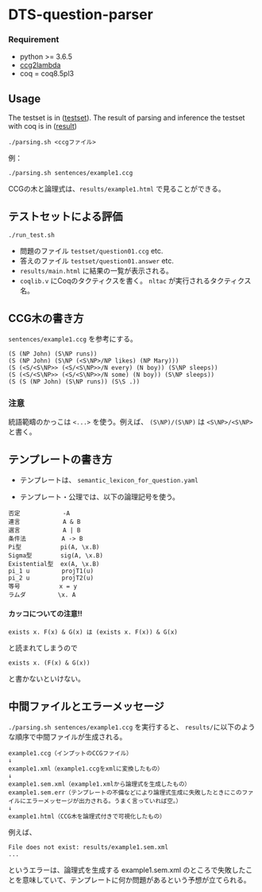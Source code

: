 # DTS-question-parser

### Requirement

- python >= 3.6.5
- [ccg2lambda](https://github.com/mynlp/ccg2lambda)
- coq = coq8.5pl3
   

## Usage
The testset is in ([testset](https://github.com/Kazuuuuuki/DTS-question-parser/tree/master/testset)).
The result of parsing and inference the testset with coq is in ([result](https://github.com/Kazuuuuuki/DTS-question-parser/tree/master/results))
```
./parsing.sh <ccgファイル>
```


例：

```
./parsing.sh sentences/example1.ccg
```

CCGの木と論理式は、`results/example1.html` で見ることができる。

## テストセットによる評価

```
./run_test.sh
```

- 問題のファイル `testset/question01.ccg`  etc.
- 答えのファイル `testset/question01.answer` etc.
- `results/main.html` に結果の一覧が表示される。
- `coqlib.v` にCoqのタクティクスを書く。 `nltac` が実行されるタクティクス名。

## CCG木の書き方

`sentences/example1.ccg` を参考にする。

```
(S (NP John) (S\NP runs))
(S (NP John) (S\NP (<S\NP>/NP likes) (NP Mary)))
(S (<S/<S\NP>> (<S/<S\NP>>/N every) (N boy)) (S\NP sleeps))
(S (<S/<S\NP>> (<S/<S\NP>>/N some) (N boy)) (S\NP sleeps))
(S (S (NP John) (S\NP runs)) (S\S .))
```

### 注意

統語範疇のかっこは `<...>` を使う。例えば、 `(S\NP)/(S\NP)` は
`<S\NP>/<S\NP>` と書く。

## テンプレートの書き方

- テンプレートは、 `semantic_lexicon_for_question.yaml`

- テンプレート・公理では、以下の論理記号を使う。

```
否定            -A
連言            A & B
選言            A | B
条件法          A -> B
Pi型           pi(A, \x.B)
Sigma型        sig(A, \x.B)
Existential型  ex(A, \x.B)
pi_1 u         projT1(u)
pi_2 u         projT2(u)
等号           x = y
ラムダ         \x. A
```

#### カッコについての注意!!

```
exists x. F(x) & G(x) は (exists x. F(x)) & G(x) 
```
と読まれてしまうので
```
exists x. (F(x) & G(x)) 
```
と書かないといけない。

## 中間ファイルとエラーメッセージ

`./parsing.sh sentences/example1.ccg` を実行すると、 `results/`に以下のような順序で中間ファイルが生成される。

```
example1.ccg（インプットのCCGファイル）
↓
example1.xml（example1.ccgをxmlに変換したもの）
↓
example1.sem.xml（example1.xmlから論理式を生成したもの）
example1.sem.err（テンプレートの不備などにより論理式生成に失敗したときにこのファイルにエラーメッセージが出力される。うまく言っていれば空。）
↓
example1.html（CCG木を論理式付きで可視化したもの）
```

例えば、
```
File does not exist: results/example1.sem.xml
...
```
というエラーは、論理式を生成する example1.sem.xml のところで失敗したことを意味していて、テンプレートに何か問題があるという予想が立てられる。
